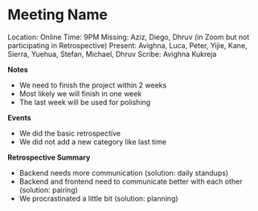 # Meeting Name
Location: Online
Time: 9PM
Missing: Aziz, Diego, Dhruv (in Zoom but not participating in Retrospective)
Present: Avighna, Luca, Peter, Yijie, Kane, Sierra, Yuehua, Stefan, Michael, Dhruv
Scribe: Avighna Kukreja

**Notes** <!---Things to keep in mind for the future, such as due dates-->
- We need to finish the project within 2 weeks
- Most likely we will finish in one week
- The last week will be used for polishing

**Events** <!---Important things that happened or were decided-->
- We did the basic retrospective
- We did not add a new category like last time

**Retrospective Summary** <!---Important things that happened or were decided-->
- Backend needs more communication (solution: daily standups)
- Backend and frontend need to communicate better with each other (solution: pairing)
- We procrastinated a little bit (solution: planning)
